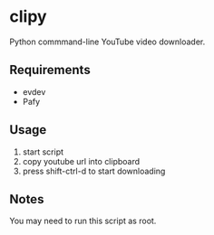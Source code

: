 clipy
=====

Python commmand-line YouTube video downloader.

Requirements
------------

* evdev
* Pafy

Usage
-----

1. start script
2. copy youtube url into clipboard
3. press shift-ctrl-d to start downloading

Notes
-----

You may need to run this script as root.

